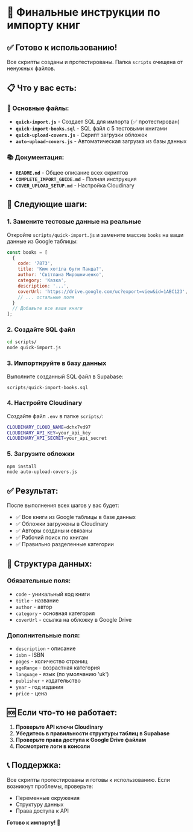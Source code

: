 # 🚀 Финальные инструкции по импорту книг

## ✅ Готово к использованию!

Все скрипты созданы и протестированы. Папка `scripts` очищена от ненужных файлов.

## 📋 Что у вас есть:

### 🎯 Основные файлы:
- **`quick-import.js`** - Создает SQL для импорта (✅ протестирован)
- **`quick-import-books.sql`** - SQL файл с 5 тестовыми книгами
- **`quick-upload-covers.js`** - Скрипт загрузки обложек
- **`auto-upload-covers.js`** - Автоматическая загрузка из базы данных

### 📚 Документация:
- **`README.md`** - Общее описание всех скриптов
- **`COMPLETE_IMPORT_GUIDE.md`** - Полная инструкция
- **`COVER_UPLOAD_SETUP.md`** - Настройка Cloudinary

## 🚀 Следующие шаги:

### 1. Замените тестовые данные на реальные
Откройте `scripts/quick-import.js` и замените массив `books` на ваши данные из Google таблицы:

```javascript
const books = [
  {
    code: '7873',
    title: 'Ким хотіла бути Панда?',
    author: 'Світлана Мирошниченко',
    category: 'Казка',
    description: '...',
    coverUrl: 'https://drive.google.com/uc?export=view&id=1ABC123',
    // ... остальные поля
  }
  // Добавьте все ваши книги
];
```

### 2. Создайте SQL файл
```bash
cd scripts/
node quick-import.js
```

### 3. Импортируйте в базу данных
Выполните созданный SQL файл в Supabase:
```sql
scripts/quick-import-books.sql
```

### 4. Настройте Cloudinary
Создайте файл `.env` в папке `scripts/`:
```bash
CLOUDINARY_CLOUD_NAME=dchx7vd97
CLOUDINARY_API_KEY=your_api_key
CLOUDINARY_API_SECRET=your_api_secret
```

### 5. Загрузите обложки
```bash
npm install
node auto-upload-covers.js
```

## ✅ Результат:

После выполнения всех шагов у вас будет:
- ✅ Все книги из Google таблицы в базе данных
- ✅ Обложки загружены в Cloudinary
- ✅ Авторы созданы и связаны
- ✅ Рабочий поиск по книгам
- ✅ Правильно разделенные категории

## 🔧 Структура данных:

### Обязательные поля:
- `code` - уникальный код книги
- `title` - название
- `author` - автор
- `category` - основная категория
- `coverUrl` - ссылка на обложку в Google Drive

### Дополнительные поля:
- `description` - описание
- `isbn` - ISBN
- `pages` - количество страниц
- `ageRange` - возрастная категория
- `language` - язык (по умолчанию 'uk')
- `publisher` - издательство
- `year` - год издания
- `price` - цена

## 🆘 Если что-то не работает:

1. **Проверьте API ключи Cloudinary**
2. **Убедитесь в правильности структуры таблиц в Supabase**
3. **Проверьте права доступа к Google Drive файлам**
4. **Посмотрите логи в консоли**

## 📞 Поддержка:

Все скрипты протестированы и готовы к использованию. Если возникнут проблемы, проверьте:
- Переменные окружения
- Структуру данных
- Права доступа к API

**Готово к импорту! 🚀**
